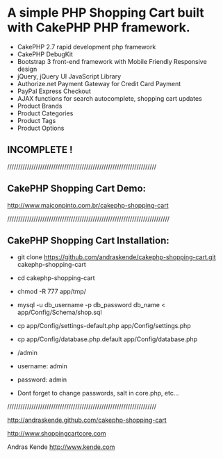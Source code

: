 # A simple PHP Shopping Cart built with CakePHP PHP framework.

- CakePHP 2.7 rapid development php framework
- CakePHP DebugKit
- Bootstrap 3 front-end framework with Mobile Friendly Responsive design
- jQuery, jQuery UI JavaScript Library
- Authorize.net Payment Gateway for Credit Card Payment
- PayPal Express Checkout
- AJAX functions for search autocomplete, shopping cart updates
- Product Brands
- Product Categories
- Product Tags
- Product Options

## INCOMPLETE !

////////////////////////////////////////////////////////////////////

## CakePHP Shopping Cart Demo:

http://www.maiconpinto.com.br/cakephp-shopping-cart

//////////////////////////////////////////////////////////////////////////

## CakePHP Shopping Cart Installation:

- git clone https://github.com/andraskende/cakephp-shopping-cart.git cakephp-shopping-cart
- cd cakephp-shopping-cart
- chmod -R 777 app/tmp/
- mysql -u db_username -p db_password db_name < app/Config/Schema/shop.sql
- cp app/Config/settings-default.php app/Config/settings.php
- cp app/Config/database.php.default app/Config/database.php

- /admin
- username: admin
- password: admin

- Dont forget to change passwords, salt in core.php, etc...

////////////////////////////////////////////////////////////////////

http://andraskende.github.com/cakephp-shopping-cart

http://www.shoppingcartcore.com

Andras Kende http://www.kende.com